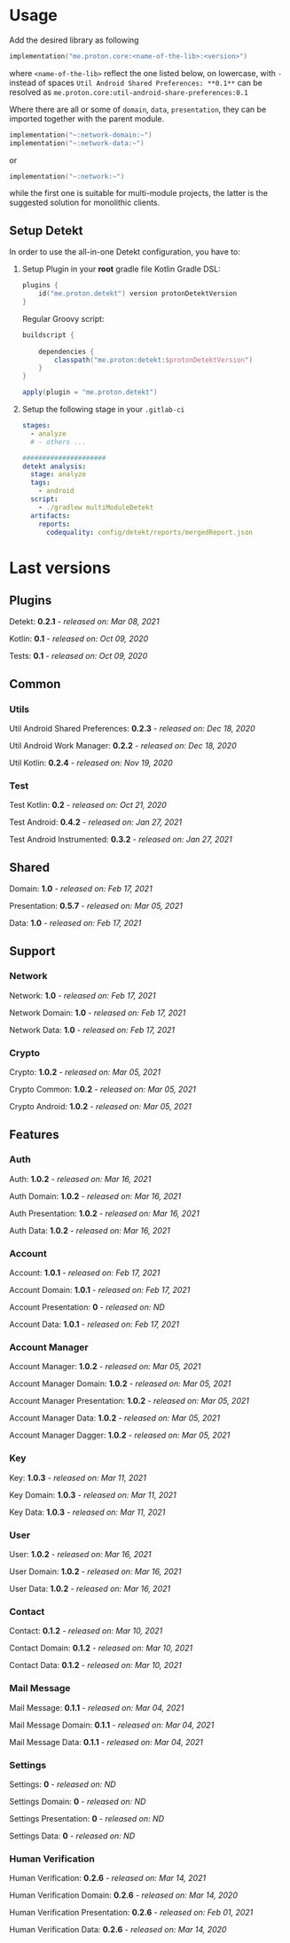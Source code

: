 # Usage
Add the desired library as following
```kotlin
implementation("me.proton.core:<name-of-the-lib>:<version>")
```
where `<name-of-the-lib>` reflect the one listed below, on lowercase, with `-` instead of spaces
`Util Android Shared Preferences: **0.1**` can be resolved as `me.proton.core:util-android-share-preferences:0.1`

Where there are all or some of `domain`, `data`, `presentation`, they can be imported together with the parent module.
```kotlin
implementation("~:network-domain:~")
implementation("~:network-data:~")
```
or
```kotlin
implementation("~:network:~")
```
while the first one is suitable for multi-module projects, the latter is the suggested solution for monolithic clients.

## Setup Detekt
In order to use the all-in-one Detekt configuration, you have to:

1. Setup Plugin in your **root** gradle file
    Kotlin Gradle DSL:
    ```kotlin
    plugins {
        id("me.proton.detekt") version protonDetektVersion
    }
    ```
    Regular Groovy script:
    ```groovy
    buildscript {
      
        dependencies {
            classpath("me.proton:detekt:$protonDetektVersion")
        }
    }
    
    apply(plugin = "me.proton.detekt")
    ```
    
2. Setup the following stage in your `.gitlab-ci`

    ```yaml
    stages:
      - analyze
      # - others ...
    
    #####################
    detekt analysis:
      stage: analyze
      tags:
        - android
      script:
        - ./gradlew multiModuleDetekt
      artifacts:
        reports:
          codequality: config/detekt/reports/mergedReport.json
    ```

    


# Last versions

## Plugins

Detekt: **0.2.1** - _released on: Mar 08, 2021_

Kotlin: **0.1** - _released on: Oct 09, 2020_

Tests: **0.1** - _released on: Oct 09, 2020_

## Common

### Utils

Util Android Shared Preferences: **0.2.3** - _released on: Dec 18, 2020_

Util Android Work Manager: **0.2.2** - _released on: Dec 18, 2020_

Util Kotlin: **0.2.4** - _released on: Nov 19, 2020_

### Test

Test Kotlin: **0.2** - _released on: Oct 21, 2020_

Test Android: **0.4.2** - _released on: Jan 27, 2021_

Test Android Instrumented: **0.3.2** - _released on: Jan 27, 2021_

## Shared

Domain: **1.0** - _released on: Feb 17, 2021_

Presentation: **0.5.7** - _released on: Mar 05, 2021_

Data: **1.0** - _released on: Feb 17, 2021_

## Support

### Network

Network: **1.0** - _released on: Feb 17, 2021_

Network Domain: **1.0** - _released on: Feb 17, 2021_

Network Data: **1.0** - _released on: Feb 17, 2021_

### Crypto

Crypto: **1.0.2** - _released on: Mar 05, 2021_

Crypto Common: **1.0.2** - _released on: Mar 05, 2021_

Crypto Android: **1.0.2** - _released on: Mar 05, 2021_

## Features

### Auth

Auth: **1.0.2** - _released on: Mar 16, 2021_

Auth Domain: **1.0.2** - _released on: Mar 16, 2021_

Auth Presentation: **1.0.2** - _released on: Mar 16, 2021_

Auth Data: **1.0.2** - _released on: Mar 16, 2021_

### Account

Account: **1.0.1** - _released on: Feb 17, 2021_

Account Domain: **1.0.1** - _released on: Feb 17, 2021_

Account Presentation: **0** - _released on: ND_

Account Data: **1.0.1** - _released on: Feb 17, 2021_


### Account Manager

Account Manager: **1.0.2** - _released on: Mar 05, 2021_

Account Manager Domain: **1.0.2** - _released on: Mar 05, 2021_

Account Manager Presentation: **1.0.2** - _released on: Mar 05, 2021_

Account Manager Data: **1.0.2** - _released on: Mar 05, 2021_

Account Manager Dagger: **1.0.2** - _released on: Mar 05, 2021_

### Key

Key: **1.0.3** - _released on: Mar 11, 2021_

Key Domain: **1.0.3** - _released on: Mar 11, 2021_

Key Data: **1.0.3** - _released on: Mar 11, 2021_

### User

User: **1.0.2** - _released on: Mar 16, 2021_

User Domain: **1.0.2** - _released on: Mar 16, 2021_

User Data: **1.0.2** - _released on: Mar 16, 2021_

### Contact

Contact: **0.1.2** - _released on: Mar 10, 2021_

Contact Domain: **0.1.2** - _released on: Mar 10, 2021_

Contact Data: **0.1.2** - _released on: Mar 10, 2021_

### Mail Message

Mail Message: **0.1.1** - _released on: Mar 04, 2021_

Mail Message Domain: **0.1.1** - _released on: Mar 04, 2021_

Mail Message Data: **0.1.1** - _released on: Mar 04, 2021_

### Settings

Settings: **0** - _released on: ND_

Settings Domain: **0** - _released on: ND_

Settings Presentation: **0** - _released on: ND_

Settings Data: **0** - _released on: ND_

### Human Verification

Human Verification: **0.2.6** - _released on: Mar 14, 2021_

Human Verification Domain: **0.2.6** - _released on: Mar 14, 2020_

Human Verification Presentation: **0.2.6** - _released on: Feb 01, 2021_

Human Verification Data: **0.2.6** - _released on: Mar 14, 2020_
